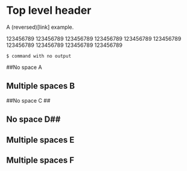 # Top level header

<!-- markdownlint-disable MD003 -->

A (reversed)[link] example.


123456789 123456789 123456789 123456789 123456789 123456789 123456789 123456789 123456789 123456789

    $ command with no output

##No space A

##  Multiple spaces B

##No space C ##

## No space D##

##  Multiple spaces E ##

## Multiple spaces F  ##
